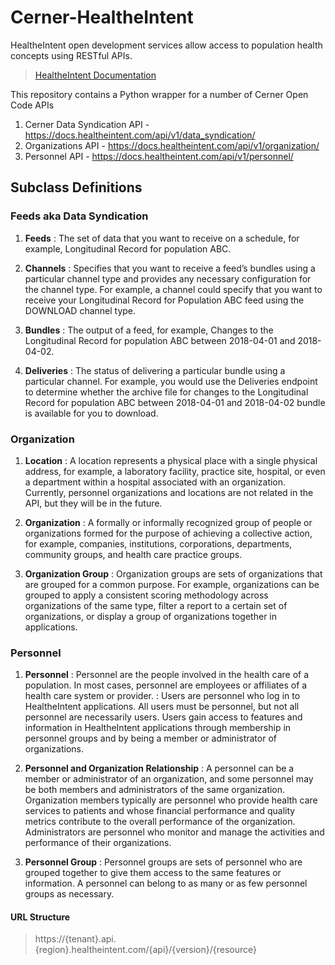 # Cerner-HealtheIntent
HealtheIntent open development services allow access to population health concepts using RESTful APIs. 

>[HealtheIntent Documentation](https://docs.healtheintent.com/)

This repository contains a Python wrapper for a number of Cerner Open Code APIs
1. Cerner Data Syndication API - https://docs.healtheintent.com/api/v1/data_syndication/
2. Organizations API - https://docs.healtheintent.com/api/v1/organization/
3. Personnel API - https://docs.healtheintent.com/api/v1/personnel/


## Subclass Definitions

### Feeds aka Data Syndication

1. **Feeds**
: The set of data that you want to receive on a schedule, for example, Longitudinal Record for population ABC.

2. **Channels**
: Specifies that you want to receive a feed’s bundles using a particular channel type and provides any necessary configuration for the channel type. For example, a channel could specify that you want to receive your Longitudinal Record for Population ABC feed using the DOWNLOAD channel type.

2. **Bundles**
: The output of a feed, for example, Changes to the Longitudinal Record for population ABC between 2018-04-01 and 2018-04-02.

3. **Deliveries**
: The status of delivering a particular bundle using a particular channel. For example, you would use the Deliveries endpoint to determine whether the archive file for changes to the Longitudinal Record for population ABC between 2018-04-01 and 2018-04-02 bundle is available for you to download.

### Organization

1. **Location**
: A location represents a physical place with a single physical address, for example, a laboratory facility, practice site, hospital, or even a department within a hospital associated with an organization. Currently, personnel organizations and locations are not related in the API, but they will be in the future.

2. **Organization**
: A formally or informally recognized group of people or organizations formed for the purpose of achieving a collective action, for example, companies, institutions, corporations, departments, community groups, and health care practice groups.

3. **Organization Group**
: Organization groups are sets of organizations that are grouped for a common purpose. For example, organizations can be grouped to apply a consistent scoring methodology across organizations of the same type, filter a report to a certain set of organizations, or display a group of organizations together in applications.

### Personnel

1. **Personnel**
: Personnel are the people involved in the health care of a population. In most cases, personnel are employees or affiliates of a health care system or provider.
: Users are personnel who log in to HealtheIntent applications. All users must be personnel, but not all personnel are necessarily users. Users gain access to features and information in HealtheIntent applications through membership in personnel groups and by being a member or administrator of organizations.

2. **Personnel and Organization Relationship**
: A personnel can be a member or administrator of an organization, and some personnel may be both members and administrators of the same organization. Organization members typically are personnel who provide health care services to patients and whose financial performance and quality metrics contribute to the overall performance of the organization. Administrators are personnel who monitor and manage the activities and performance of their organizations.

3. **Personnel Group**
: Personnel groups are sets of personnel who are grouped together to give them access to the same features or information. A personnel can belong to as many or as few personnel groups as necessary.

#### URL Structure
>https://{tenant}.api.{region}.healtheintent.com/{api}/{version}/{resource}
